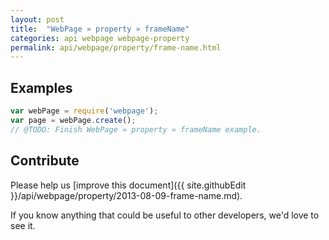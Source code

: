 ```yaml
---
layout: post
title:  "WebPage » property » frameName"
categories: api webpage webpage-property
permalink: api/webpage/property/frame-name.html
---
```


## Examples

```javascript
var webPage = require('webpage');
var page = webPage.create();
// @TODO: Finish WebPage » property » frameName example.
```

## Contribute

Please help us [improve this document]({{ site.githubEdit }}/api/webpage/property/2013-08-09-frame-name.md).

If you know anything that could be useful to other developers, we'd love to see it.


